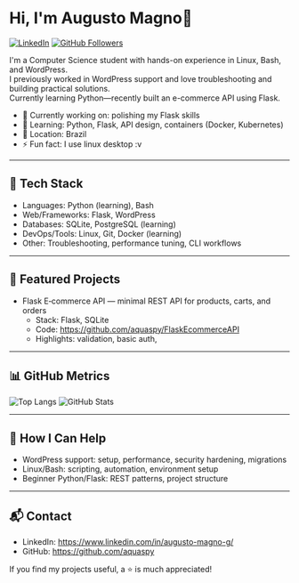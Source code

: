 # Hi, I'm Augusto Magno👋

[![LinkedIn](https://img.shields.io/badge/LinkedIn-Connect-0e76a8?style=flat&logo=linkedin)](https://www.linkedin.com/in/augusto-magno-g/)
[![GitHub Followers](https://img.shields.io/github/followers/<your_username>?style=social)](https://github.com/aquaspy)

I'm a Computer Science student with hands-on experience in Linux, Bash, and WordPress.  
I previously worked in WordPress support and love troubleshooting and building practical solutions.  
Currently learning Python—recently built an e-commerce API using Flask.

- 🔭 Currently working on: polishing my Flask skills
- 🌱 Learning: Python, Flask, API design, containers (Docker, Kubernetes)
- 📍 Location: Brazil
- ⚡ Fun fact: I use linux desktop :v

---

## 🧰 Tech Stack

- Languages: Python (learning), Bash
- Web/Frameworks: Flask, WordPress
- Databases: SQLite, PostgreSQL (learning)
- DevOps/Tools: Linux, Git, Docker (learning)
- Other: Troubleshooting, performance tuning, CLI workflows

---

## 🚀 Featured Projects

- Flask E‑commerce API — minimal REST API for products, carts, and orders
  - Stack: Flask, SQLite
  - Code: https://github.com/aquaspy/FlaskEcommerceAPI
  - Highlights: validation, basic auth,

---

## 📊 GitHub Metrics

![Top Langs](https://github-readme-stats.vercel.app/api/top-langs/?username=<your_username>&layout=compact&theme=transparent)
![GitHub Stats](https://github-readme-stats.vercel.app/api?username=<your_username>&show_icons=true&theme=transparent)


---

## 🤝 How I Can Help

- WordPress support: setup, performance, security hardening, migrations
- Linux/Bash: scripting, automation, environment setup
- Beginner Python/Flask: REST patterns, project structure

---

## 📬 Contact
- LinkedIn: https://www.linkedin.com/in/augusto-magno-g/
- GitHub: https://github.com/aquaspy

If you find my projects useful, a ⭐ is much appreciated!
